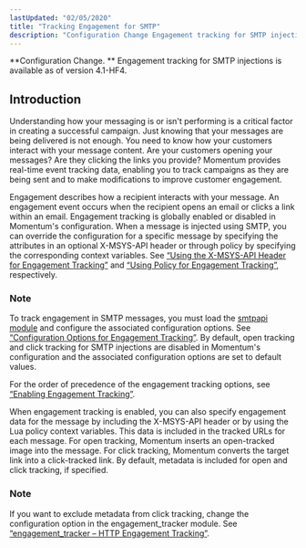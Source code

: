 ```yaml
---
lastUpdated: "02/05/2020"
title: "Tracking Engagement for SMTP"
description: "Configuration Change Engagement tracking for SMTP injections is available as of version 4 1 HF 4 Understanding how your messaging is or isn't performing is a critical factor in creating a successful campaign Just knowing that your messages are being delivered is not enough You need to know how your..."
---
```



**Configuration Change. ** Engagement tracking for SMTP injections is available as of version 4.1-HF4.

## <a name="engagement_tracking_smtp.intro"></a> Introduction

Understanding how your messaging is or isn't performing is a critical factor in creating a successful campaign. Just knowing that your messages are being delivered is not enough. You need to know how your customers interact with your message content. Are your customers opening your messages? Are they clicking the links you provide? Momentum provides real-time event tracking data, enabling you to track campaigns as they are being sent and to make modifications to improve customer engagement.

Engagement describes how a recipient interacts with your message. An engagement event occurs when the recipient opens an email or clicks a link within an email. Engagement tracking is globally enabled or disabled in Momentum's configuration. When a message is injected using SMTP, you can override the configuration for a specific message by specifying the attributes in an optional X-MSYS-API header or through policy by specifying the corresponding context variables. See [“Using the X-MSYS-API Header for Engagement Tracking”](/momentum/4/x-msys-api-header) and [“Using Policy for Engagement Tracking”](/momentum/4/engagement-tracking-smtp-policy), respectively.

### Note

To track engagement in SMTP messages, you must load the [smtpapi module](/momentum/4/modules/smtpapi) and configure the associated configuration options. See [“Configuration Options for Engagement Tracking”](/momentum/4/modules/smtpapi#modules.smtpapi.config.options). By default, open tracking and click tracking for SMTP injections are disabled in Momentum's configuration and the associated configuration options are set to default values.

For the order of precedence of the engagement tracking options, see [“Enabling Engagement Tracking”](/momentum/4/modules/smtpapi#modules.smtpapi.enable).

When engagement tracking is enabled, you can also specify engagement data for the message by including the X-MSYS-API header or by using the Lua policy context variables. This data is included in the tracked URLs for each message. For open tracking, Momentum inserts an open-tracked image into the message. For click tracking, Momentum converts the target link into a click-tracked link. By default, metadata is included for open and click tracking, if specified.

### Note

If you want to exclude metadata from click tracking, change the configuration option in the engagement_tracker module. See [“engagement_tracker – HTTP Engagement Tracking”](/momentum/4/modules/engage-tracker).